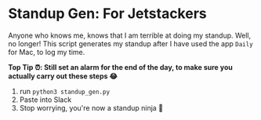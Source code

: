 # Standup Gen: For Jetstackers
Anyone who knows me, knows that I am terrible at doing my standup. Well, no longer! This script generates my standup after I have used the app `Daily` for Mac, to log my time.

**Top Tip ⏰: Still set an alarm for the end of the day, to make sure you actually carry out these steps 😂**

1. run `python3 standup_gen.py`
2. Paste into Slack
3. Stop worrying, you're now a standup ninja 🥷
